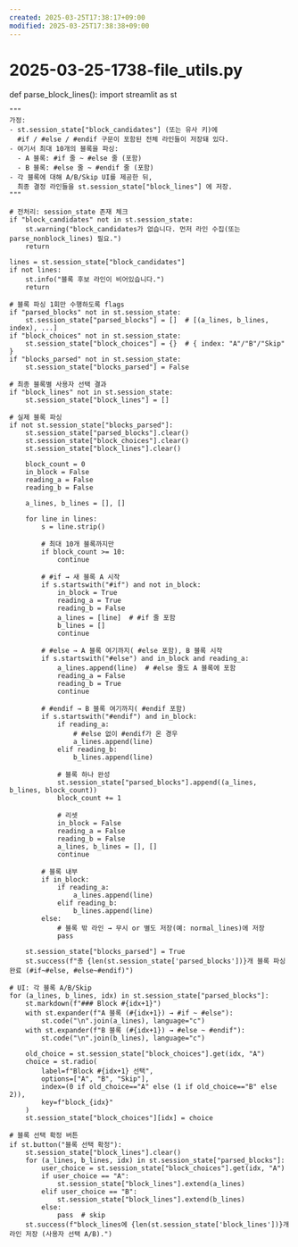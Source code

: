 ```yaml
---
created: 2025-03-25T17:38:17+09:00
modified: 2025-03-25T17:38:38+09:00
---
```


# 2025-03-25-1738-file_utils.py

def parse_block_lines():
    import streamlit as st

    """
    가정:
    - st.session_state["block_candidates"] (또는 유사 키)에
      #if / #else / #endif 구문이 포함된 전체 라인들이 저장돼 있다.
    - 여기서 최대 10개의 블록을 파싱:
      - A 블록: #if 줄 ~ #else 줄 (포함)
      - B 블록: #else 줄 ~ #endif 줄 (포함)
    - 각 블록에 대해 A/B/Skip UI를 제공한 뒤,
      최종 결정 라인들을 st.session_state["block_lines"] 에 저장.
    """

    # 전처리: session_state 존재 체크
    if "block_candidates" not in st.session_state:
        st.warning("block_candidates가 없습니다. 먼저 라인 수집(또는 parse_nonblock_lines) 필요.")
        return

    lines = st.session_state["block_candidates"]
    if not lines:
        st.info("블록 후보 라인이 비어있습니다.")
        return

    # 블록 파싱 1회만 수행하도록 flags
    if "parsed_blocks" not in st.session_state:
        st.session_state["parsed_blocks"] = []  # [(a_lines, b_lines, index), ...]
    if "block_choices" not in st.session_state:
        st.session_state["block_choices"] = {}  # { index: "A"/"B"/"Skip" }
    if "blocks_parsed" not in st.session_state:
        st.session_state["blocks_parsed"] = False

    # 최종 블록별 사용자 선택 결과
    if "block_lines" not in st.session_state:
        st.session_state["block_lines"] = []

    # 실제 블록 파싱
    if not st.session_state["blocks_parsed"]:
        st.session_state["parsed_blocks"].clear()
        st.session_state["block_choices"].clear()
        st.session_state["block_lines"].clear()

        block_count = 0
        in_block = False
        reading_a = False
        reading_b = False

        a_lines, b_lines = [], []

        for line in lines:
            s = line.strip()

            # 최대 10개 블록까지만
            if block_count >= 10:
                continue

            # #if → 새 블록 A 시작
            if s.startswith("#if") and not in_block:
                in_block = True
                reading_a = True
                reading_b = False
                a_lines = [line]  # #if 줄 포함
                b_lines = []
                continue

            # #else → A 블록 여기까지( #else 포함), B 블록 시작
            if s.startswith("#else") and in_block and reading_a:
                a_lines.append(line)  # #else 줄도 A 블록에 포함
                reading_a = False
                reading_b = True
                continue

            # #endif → B 블록 여기까지( #endif 포함)
            if s.startswith("#endif") and in_block:
                if reading_a:
                    # #else 없이 #endif가 온 경우
                    a_lines.append(line)
                elif reading_b:
                    b_lines.append(line)

                # 블록 하나 완성
                st.session_state["parsed_blocks"].append((a_lines, b_lines, block_count))
                block_count += 1

                # 리셋
                in_block = False
                reading_a = False
                reading_b = False
                a_lines, b_lines = [], []
                continue

            # 블록 내부
            if in_block:
                if reading_a:
                    a_lines.append(line)
                elif reading_b:
                    b_lines.append(line)
            else:
                # 블록 밖 라인 → 무시 or 별도 저장(예: normal_lines)에 저장
                pass

        st.session_state["blocks_parsed"] = True
        st.success(f"총 {len(st.session_state['parsed_blocks'])}개 블록 파싱 완료 (#if~#else, #else~#endif)")

    # UI: 각 블록 A/B/Skip
    for (a_lines, b_lines, idx) in st.session_state["parsed_blocks"]:
        st.markdown(f"### Block #{idx+1}")
        with st.expander(f"A 블록 (#{idx+1}) → #if ~ #else"):
            st.code("\n".join(a_lines), language="c")
        with st.expander(f"B 블록 (#{idx+1}) → #else ~ #endif"):
            st.code("\n".join(b_lines), language="c")

        old_choice = st.session_state["block_choices"].get(idx, "A")
        choice = st.radio(
            label=f"Block #{idx+1} 선택",
            options=["A", "B", "Skip"],
            index=(0 if old_choice=="A" else (1 if old_choice=="B" else 2)),
            key=f"block_{idx}"
        )
        st.session_state["block_choices"][idx] = choice

    # 블록 선택 확정 버튼
    if st.button("블록 선택 확정"):
        st.session_state["block_lines"].clear()
        for (a_lines, b_lines, idx) in st.session_state["parsed_blocks"]:
            user_choice = st.session_state["block_choices"].get(idx, "A")
            if user_choice == "A":
                st.session_state["block_lines"].extend(a_lines)
            elif user_choice == "B":
                st.session_state["block_lines"].extend(b_lines)
            else:
                pass  # skip
        st.success(f"block_lines에 {len(st.session_state['block_lines'])}개 라인 저장 (사용자 선택 A/B).")

